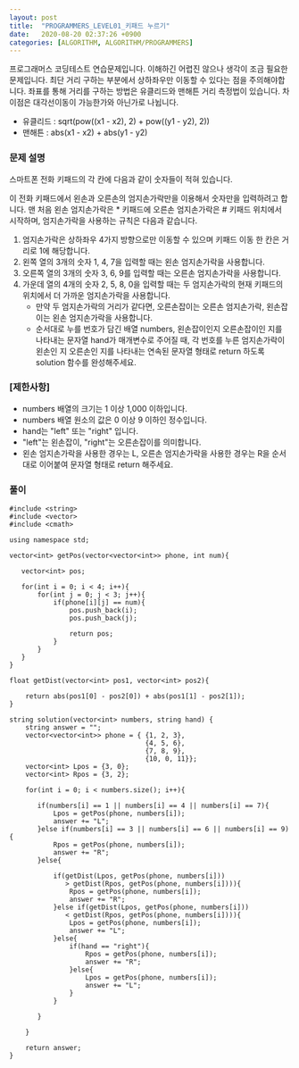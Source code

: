 ```yaml
---
layout: post
title:  "PROGRAMMERS_LEVEL01_키패드 누르기"
date:   2020-08-20 02:37:26 +0900
categories: [ALGORITHM, ALGORITHM/PROGRAMMERS]
---
```


프로그래머스 코딩테스트 연습문제입니다. 이해하긴 어렵진 않으나 생각이 조금 필요한 문제입니다. 최단 거리 구하는 부분에서 상하좌우만 이동할 수 있다는 점을 주의해야합니다. 좌표를 통해 거리를 구하는 방법은 유클리드와 맨해튼 거리 측정법이 있습니다. 차이점은 대각선이동이 가능한가와 아닌가로 나뉩니다.
- 유클리드 : sqrt(pow((x1 - x2), 2) + pow((y1 - y2), 2))
- 맨해튼 : abs(x1 - x2) + abs(y1 - y2)


### 문제 설명
스마트폰 전화 키패드의 각 칸에 다음과 같이 숫자들이 적혀 있습니다.

이 전화 키패드에서 왼손과 오른손의 엄지손가락만을 이용해서 숫자만을 입력하려고 합니다.
맨 처음 왼손 엄지손가락은 * 키패드에 오른손 엄지손가락은 # 키패드 위치에서 시작하며, 엄지손가락을 사용하는 규칙은 다음과 같습니다.

1. 엄지손가락은 상하좌우 4가지 방향으로만 이동할 수 있으며 키패드 이동 한 칸은 거리로 1에 해당합니다.
2. 왼쪽 열의 3개의 숫자 1, 4, 7을 입력할 때는 왼손 엄지손가락을 사용합니다.
3. 오른쪽 열의 3개의 숫자 3, 6, 9를 입력할 때는 오른손 엄지손가락을 사용합니다.
4. 가운데 열의 4개의 숫자 2, 5, 8, 0을 입력할 때는 두 엄지손가락의 현재 키패드의 위치에서 더 가까운 엄지손가락을 사용합니다.
    - 만약 두 엄지손가락의 거리가 같다면, 오른손잡이는 오른손 엄지손가락, 왼손잡이는 왼손 엄지손가락을 사용합니다.
    - 순서대로 누를 번호가 담긴 배열 numbers, 왼손잡이인지 오른손잡이인 지를 나타내는 문자열 hand가 매개변수로 주어질 때, 각 번호를 누른 엄지손가락이 왼손인 지 오른손인 지를 나타내는 연속된 문자열 형태로 return 하도록 solution 함수를 완성해주세요.

### [제한사항]
- numbers 배열의 크기는 1 이상 1,000 이하입니다.
- numbers 배열 원소의 값은 0 이상 9 이하인 정수입니다.
- hand는 "left" 또는 "right" 입니다.
- "left"는 왼손잡이, "right"는 오른손잡이를 의미합니다.
- 왼손 엄지손가락을 사용한 경우는 L, 오른손 엄지손가락을 사용한 경우는 R을 순서대로 이어붙여 문자열 형태로 return 해주세요.

### 풀이

```
#include <string>
#include <vector>
#include <cmath>

using namespace std;

vector<int> getPos(vector<vector<int>> phone, int num){

   vector<int> pos;

   for(int i = 0; i < 4; i++){
       for(int j = 0; j < 3; j++){        
           if(phone[i][j] == num){
               pos.push_back(i);
               pos.push_back(j);

               return pos;
           }
       }
   }
}

float getDist(vector<int> pos1, vector<int> pos2){

    return abs(pos1[0] - pos2[0]) + abs(pos1[1] - pos2[1]);
}

string solution(vector<int> numbers, string hand) {
    string answer = "";
    vector<vector<int>> phone = { {1, 2, 3},
                                  {4, 5, 6},
                                  {7, 8, 9},
                                  {10, 0, 11}};
    vector<int> Lpos = {3, 0};
    vector<int> Rpos = {3, 2};

    for(int i = 0; i < numbers.size(); i++){

       if(numbers[i] == 1 || numbers[i] == 4 || numbers[i] == 7){
           Lpos = getPos(phone, numbers[i]);
           answer += "L";
       }else if(numbers[i] == 3 || numbers[i] == 6 || numbers[i] == 9){
           Rpos = getPos(phone, numbers[i]);
           answer += "R";
       }else{

           if(getDist(Lpos, getPos(phone, numbers[i]))
              > getDist(Rpos, getPos(phone, numbers[i]))){
               Rpos = getPos(phone, numbers[i]);
               answer += "R";
           }else if(getDist(Lpos, getPos(phone, numbers[i]))
              < getDist(Rpos, getPos(phone, numbers[i]))){
               Lpos = getPos(phone, numbers[i]);
               answer += "L";
           }else{
               if(hand == "right"){
                   Rpos = getPos(phone, numbers[i]);
                   answer += "R";
               }else{
                   Lpos = getPos(phone, numbers[i]);
                   answer += "L";
               }
           }

       }

    }

    return answer;
}
```
